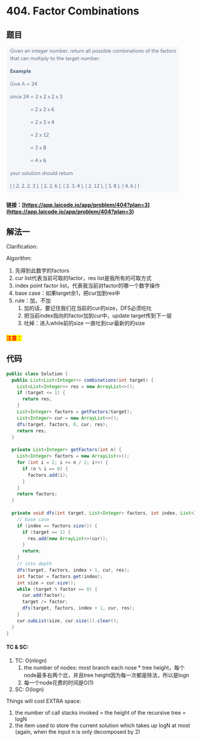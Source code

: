 # 404. Factor Combinations

## 题目

![](<../../.gitbook/assets/image (31).png>)

#### 链接：[https://app.laicode.io/app/problem/404?plan=3](https://app.laicode.io/app/problem/404?plan=3)

## 解法一

Clarification:&#x20;

Algorithm:&#x20;

1. 先得到此数字的factors
2. cur list代表当前可取的factor，res list是我所有的可取方式
3. index point factor list，代表我当前对factor的哪一个数字操作
4. base case：如果target余1，把cur加到res中
5. rule：加，不加
   1. 加的话，要记住我们在当前的cur的size，DFS必须吃吐
   2. 把当前index指向的factor加到cur中，update target传到下一层
   3. 吐掉：进入while前的size 一直吐到cur最新的的size



#### <mark style="color:red;">注意：</mark>

## 代码

```java
public class Solution {
  public List<List<Integer>> combinations(int target) {
    List<List<Integer>> res = new ArrayList<>();
    if (target <= 1) {
      return res;
    }
    List<Integer> factors = getFactors(target);
    List<Integer> cur = new ArrayList<>();
    dfs(target, factors, 0, cur, res);
    return res;
  }

  private List<Integer> getFactors(int n) {
    List<Integer> factors = new ArrayList<>();
    for (int i = 2; i <= n / 2; i++) {
      if (n % i == 0) {
        factors.add(i);
      }
    }
    return factors;
  }

  private void dfs(int target, List<Integer> factors, int index, List<Integer> cur, List<List<Integer>> res) {
    // base case
    if (index == factors.size()) {
      if (target == 1) {
        res.add(new ArrayList<>(cur));
      }
      return;
    }
    // into depth
    dfs(target, factors, index + 1, cur, res);
    int factor = factors.get(index);
    int size = cur.size();
    while (target % factor == 0) {
      cur.add(factor);
      target /= factor;
      dfs(target, factors, index + 1, cur, res);
    }
    cur.subList(size, cur.size()).clear();
  }
}

```

#### TC & SC:&#x20;

1. TC: O(nlogn)
   1. the number of nodes: most branch each nose \* tree height，每个node最多右两个岔，并且tree height因为每一次都是除法，所以是logn
   2. 每一个node花费的时间是O(1)
2. SC: O(logn)

Things will cost EXTRA space:

1. the number of call stacks invoked = the height of the recursive tree = logN
2. the item used to store the current solution which takes up logN at most (again, when the input n is only decomposed by 2)
